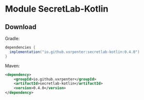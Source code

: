 


# Module SecretLab-Kotlin

## Download

Gradle:
```gradle
dependencies {
  implementation("io.github.vxrpenter:secretlab-kotlin:0.4.0")
}
```

Maven:
```xml
<dependency>
    <groupId>io.github.vxrpenter</groupId>
    <artifactId>secretlab-kotlin</artifactId>
    <version>0.4.0</version>
</dependency>
```